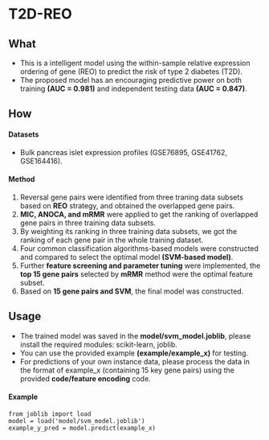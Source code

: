 # T2D-REO

## What

- This is a intelligent model using the within-sample relative expression ordering of gene (REO) to predict the risk of type 2 diabetes (T2D).
- The proposed model has an encouraging predictive power on both training **(AUC = 0.981)** and independent testing data **(AUC = 0.847)**.

## How

#### Datasets
- Bulk pancreas islet expression profiles (GSE76895, GSE41762, GSE164416).
#### Method
1.  Reversal gene pairs were identified from three traning data subsets based on **REO** strategy, and obtained the overlapped gene pairs.
2.  **MIC, ANOCA, and mRMR** were applied to get the ranking of overlapped gene pairs in three training data subsets.
3.  By weighting its ranking in three training data subsets, we got the ranking of each gene pair in the whole training dataset.
4.  Four common classification algorithms-based models were constructed and compared to select the optimal model **(SVM-based model)**.
5.  Further **feature screening and parameter tuning** were implemented, the **top 15 gene pairs** selected by **mRMR** method were the optimal feature subset.
6.  Based on **15 gene pairs and SVM**, the final model was constructed.

## Usage

- The trained model was saved in the **model/svm_model.joblib**, please install the required modules: scikit-learn, joblib.
- You can use the provided example **(example/example_x)** for testing.
- For predictions of your own instance data, please process the data in the format of example_x (containing 15 key gene pairs) using the provided **code/feature encoding** code.

#### Example
```
from joblib import load
model = load('model/svm_model.joblib')
example_y_pred = model.predict(example_x)
```



